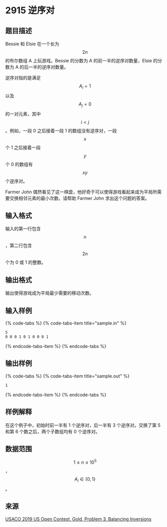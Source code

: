 # 2915 逆序对

## 题目描述

Bessie 和 Elsie 在一个长为 $$2n$$ 的布尔数组 A 上玩游戏。Bessie 的分数为 A 的前一半的逆序对数量，Elsie 的分数为 A 的后一半的逆序对数量。

逆序对指的是满足 $$A_i=1$$以及 $$A_j=0$$ 的一对元素，其中 $$i < j$$。例如，一段 0 之后接着一段 1 的数组没有逆序对，一段 $$x$$ 个 1 之后接着一段 $$y$$ 个 0 的数组有 $$xy$$ 个逆序对。

Farmer John 偶然看见了这一棋盘，他好奇于可以使得游戏看起来成为平局所需要交换相邻元素的最小次数。请帮助 Farmer John 求出这个问题的答案。

## 输入格式

输入的第一行包含 $$n$$，第二行包含 $$2n$$ 个为 0 或 1 的整数。

## 输出格式

输出使得游戏成为平局最少需要的移动次数。

## 输入样例

{% code-tabs %}
{% code-tabs-item title="sample.in" %}
```text
5
0 0 0 1 0 1 0 0 0 1
```
{% endcode-tabs-item %}
{% endcode-tabs %}

## 输出样例

{% code-tabs %}
{% code-tabs-item title="sample.out" %}
```text
1
```
{% endcode-tabs-item %}
{% endcode-tabs %}

## 样例解释

在这个例子中，初始时前一半有 1 个逆序对，后一半有 3 个逆序对。交换了第 5 和第 6 个数之后，两个子数组均有 0 个逆序对。

## 数据范围

$$1 \leq n \leq 10^5$$，$$A_i \in \{0,\,1\}$$。

## 来源

[USACO 2019 US Open Contest, Gold, Problem 3. Balancing Inversions](http://usaco.org/index.php?page=viewproblem2&cpid=947)

